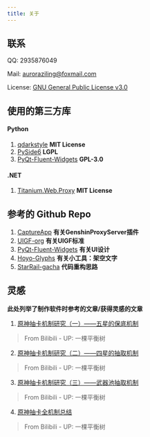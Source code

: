 ```yaml
---
title: 关于
---
```


## 联系

QQ: 2935876049

Mail: auroraziling@foxmail.com

License: [GNU General Public License v3.0](https://github.com/AuroraZiling/sangonomiya/blob/main/LICENSE)

## 使用的第三方库

#### Python

1. [qdarkstyle](https://github.com/ColinDuquesnoy/QDarkStyleSheet) **MIT License**
2. [PySide6](https://tldrlegal.com/license/gnu-lesser-general-public-license-v3-(lgpl-3)) **LGPL**
3. [PyQt-Fluent-Widgets](https://github.com/zhiyiYo/PyQt-Fluent-Widgets) **GPL-3.0**

#### .NET

1. [Titanium.Web.Proxy](https://github.com/justcoding121/Titanium-Web-Proxy) **MIT License**

## 参考的 Github Repo

1. [CaptureApp](https://github.com/sunfkny/CaptureApp) **有关GenshinProxyServer插件**
2. [UIGF-org](https://uigf.org/standards/UIGF.html) **有关UIGF标准**
3. [PyQt-Fluent-Widgets](https://github.com/zhiyiYo/PyQt-Fluent-Widgets) **有关UI设计**
4. [Hoyo-Glyphs](https://github.com/SpeedyOrc-C/Hoyo-Glyphs) **有关小工具：架空文字**
5. [StarRail-gacha](https://github.com/DancingSnow0517/StarRail-gacha) **代码重构思路**

## 灵感

**此处列举了制作软件时参考的文章/获得灵感的文章**

1. [原神抽卡机制研究（一）——五星的保底机制](https://www.bilibili.com/read/cv8772558)
> From Bilibili - UP: 一棵平衡树

2. [原神抽卡机制研究（二）——四星的抽取机制](https://www.bilibili.com/read/cv9896487)
> From Bilibili - UP: 一棵平衡树

3. [原神抽卡机制研究（三）——武器池抽取机制](https://www.bilibili.com/read/cv10003529)
> From Bilibili - UP: 一棵平衡树

4. [原神抽卡全机制总结](https://www.bilibili.com/read/cv10468091)
> From Bilibili - UP: 一棵平衡树